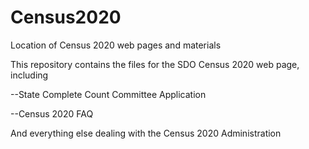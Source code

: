 # Census2020
Location of Census 2020 web pages and materials

This repository contains the files for the SDO Census 2020 web page, including

--State Complete Count Committee Application

--Census 2020 FAQ

And everything else dealing with the Census 2020 Administration
